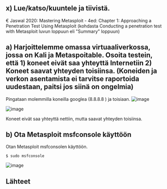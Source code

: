 ## x) Lue/katso/kuuntele ja tiivistä.
€ Jaswal 2020: Mastering Metasploit - 4ed: Chapter 1: Approaching a Penetration Test Using Metasploit (kohdasta Conducting a penetration test with Metasploit luvun loppuun eli "Summary" loppuun)


## a) Harjoittelemme omassa virtuaaliverkossa, jossa on Kali ja Metaspoitable. Osoita testein, että 1) koneet eivät saa yhteyttä Internetiin 2) Koneet saavat yhteyden toisiinsa. (Koneiden ja verkon asentamista ei tarvitse raportoida uudestaan, paitsi jos siinä on ongelmia)

Pingataan molemmilla koneilla googlea (8.8.8.8 ) ja toisiaan.
![image](https://github.com/user-attachments/assets/a236e37e-cd26-4558-bb2f-444aa347471e)

![image](https://github.com/user-attachments/assets/6fc789aa-5ecd-408d-9166-3d7ed6d3d32e)

Koneet eivät saa yhteyttä nettiin, mutta saavat yhteyden toisiinsa.

## b) Ota Metasploit msfconsole käyttöön

Otan Metasploit msfconsolen käyttöön. 

    $ sudo msfconsole

![image](https://github.com/user-attachments/assets/233fe336-65c4-4742-b526-ee1888735315)

## Lähteet
